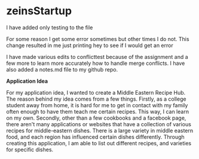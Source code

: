 # zeinsStartup
 I have added only testing to the file

 For some reason I get some error sometimes but other times I do not. This change resulted in me just printing hey to see if I would get an error

 I have made various edits to conflicttest because of the assignment and a few more to learn more accurately how to handle merge conflicts. I have also added a notes.md file to my github repo.
 
 **Application Idea**

 For my application idea, I wanted to create a Middle Eastern Recipe Hub. The reason behind my idea comes from a few things. Firstly, as a college student away from home, it is hard for me to get in contact with my family often enough to have them teach me certain recipes. This way, I can learn on my own. Secondly, other than a few cookbooks and a facebook page, there aren't many applications or websites that have a collection of various recipes for middle-eastern dishes. There is a large variety in middle eastern food, and each region has influenced certain dishes differently. Through creating this application, I am able to list out different recipes, and varieties for specific dishes.
